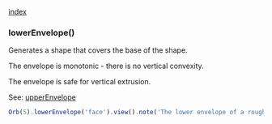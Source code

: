 [index](../../nb/api/index.md)
### lowerEnvelope()

Generates a shape that covers the base of the shape.

The envelope is monotonic - there is no vertical convexity.

The envelope is safe for vertical extrusion.

See: [upperEnvelope](../../nb/api/upperEnvelope.md)

```JavaScript
Orb(5).lowerEnvelope('face').view().note('The lower envelope of a rough sphere.');
```
